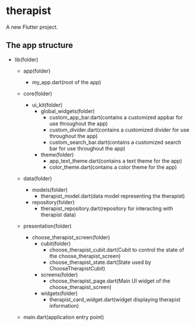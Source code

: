 # therapist

A new Flutter project.

## The app structure

- lib(folder)

  - app(folder)
    - my_app.dart(root of the app)

  - core(folder)  
    - ui_kit(folder)
      - global_widgets(folder)
        - custom_app_bar.dart(contains a customized appbar for use throughout the app)
        - custom_divider.dart(contains a customized divider for use throughout the app)
        - custom_search_bar.dart(contains a customized search bar for use throughout the app)  
      - theme(folder)
        - app_text_theme.dart(contains a text theme for the app)
        - color_theme.dart(contains a color theme for the app)  

  - data(folder)
    - models(folder)
      - therapist_model.dart(data model representing the therapist)
    - repository(folder)
      - therapist_repository.dart(repository for interacting with therapist data)

  - presentation(folder)
    - choose_therapist_screen(folder)
        - cubit(folder)
            - choose_therapist_cubit.dart(Cubit to control the state of the choose_therapist_screen)
            - choose_therapist_state.dart(State used by ChooseTherapistCubit)
        - screens(folder)  
            - choose_therapist_page.dart(Main UI widget of the choose_therapist_screen)
        - widgets(folder)
            - therapist_card_widget.dart(widget displaying therapist information)

  - main.dart(application entry point)    
